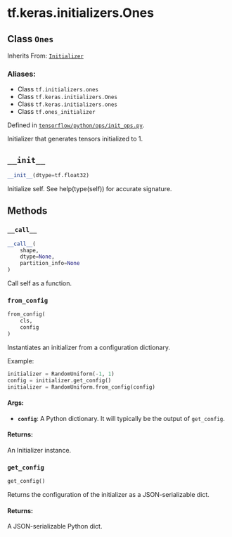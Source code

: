 <div itemscope itemtype="http://developers.google.com/ReferenceObject">
<meta itemprop="name" content="tf.keras.initializers.Ones" />
<meta itemprop="path" content="Stable" />
<meta itemprop="property" content="__call__"/>
<meta itemprop="property" content="__init__"/>
<meta itemprop="property" content="from_config"/>
<meta itemprop="property" content="get_config"/>
</div>

# tf.keras.initializers.Ones

## Class `Ones`

Inherits From: [`Initializer`](../../../tf/keras/initializers/Initializer.md)

### Aliases:

* Class `tf.initializers.ones`
* Class `tf.keras.initializers.Ones`
* Class `tf.keras.initializers.ones`
* Class `tf.ones_initializer`



Defined in [`tensorflow/python/ops/init_ops.py`](/code/stable/tensorflow/python/ops/init_ops.py).

Initializer that generates tensors initialized to 1.

<h2 id="__init__"><code>__init__</code></h2>

``` python
__init__(dtype=tf.float32)
```

Initialize self.  See help(type(self)) for accurate signature.



## Methods

<h3 id="__call__"><code>__call__</code></h3>

``` python
__call__(
    shape,
    dtype=None,
    partition_info=None
)
```

Call self as a function.

<h3 id="from_config"><code>from_config</code></h3>

``` python
from_config(
    cls,
    config
)
```

Instantiates an initializer from a configuration dictionary.

Example:

```python
initializer = RandomUniform(-1, 1)
config = initializer.get_config()
initializer = RandomUniform.from_config(config)
```

#### Args:

* <b>`config`</b>: A Python dictionary.
    It will typically be the output of `get_config`.


#### Returns:

An Initializer instance.

<h3 id="get_config"><code>get_config</code></h3>

``` python
get_config()
```

Returns the configuration of the initializer as a JSON-serializable dict.

#### Returns:

A JSON-serializable Python dict.



